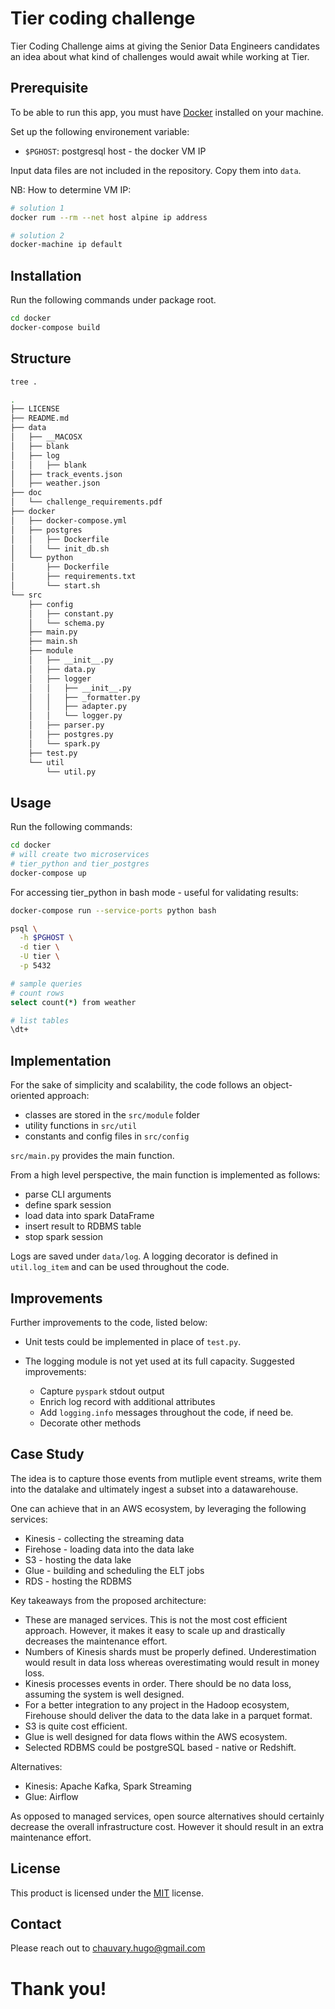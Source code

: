 # Tier coding challenge

Tier Coding Challenge aims at giving the Senior Data Engineers candidates an idea about what kind of challenges would await while working at Tier.

## Prerequisite

To be able to run this app, you must have [Docker](https://docs.docker.com/get-docker/) installed on your machine.

Set up the following environement variable:
- `$PGHOST`: postgresql host - the docker VM IP

Input data files are not included in the repository. Copy them into `data`.

NB: How to determine VM IP:
```bash
# solution 1
docker rum --rm --net host alpine ip address

# solution 2
docker-machine ip default
```


## Installation

Run the following commands under package root.

```bash
cd docker
docker-compose build
```

## Structure

```bash
tree .

.
├── LICENSE
├── README.md
├── data
│   ├── __MACOSX
│   ├── blank
│   ├── log
│   │   ├── blank
│   ├── track_events.json
│   ├── weather.json
├── doc
│   └── challenge_requirements.pdf
├── docker
│   ├── docker-compose.yml
│   ├── postgres
│   │   ├── Dockerfile
│   │   └── init_db.sh
│   └── python
│       ├── Dockerfile
│       ├── requirements.txt
│       └── start.sh
└── src
    ├── config
    │   ├── constant.py
    │   └── schema.py
    ├── main.py
    ├── main.sh
    ├── module
    │   ├── __init__.py
    │   ├── data.py
    │   ├── logger
    │   │   ├── __init__.py
    │   │   ├── _formatter.py
    │   │   ├── adapter.py
    │   │   └── logger.py
    │   ├── parser.py
    │   ├── postgres.py
    │   └── spark.py
    ├── test.py
    └── util
        └── util.py
```

## Usage

Run the following commands:

```bash
cd docker
# will create two microservices
# tier_python and tier_postgres 
docker-compose up
```

For accessing tier_python in bash mode - useful for validating results:

```bash
docker-compose run --service-ports python bash

psql \
  -h $PGHOST \
  -d tier \
  -U tier \
  -p 5432

# sample queries
# count rows
select count(*) from weather

# list tables
\dt+
```

## Implementation

For the sake of simplicity and scalability, the code follows an object-oriented approach:
- classes are stored in the `src/module` folder
- utility functions in `src/util`
- constants and config files in `src/config`

`src/main.py` provides the main function.

From a high level perspective, the main function is implemented as follows:
  - parse CLI arguments
  - define spark session
  - load data into spark DataFrame
  - insert result to RDBMS table
  - stop spark session

Logs are saved under `data/log`. A logging decorator is defined in `util.log_item` and can be used throughout the code.


## Improvements

Further improvements to the code, listed below:

- Unit tests could be implemented in place of `test.py`.

- The logging module is not yet used at its full capacity. Suggested improvements:
  - Capture `pyspark` stdout output
  - Enrich log record with additional attributes
  - Add `logging.info` messages throughout the code, if need be.
  - Decorate other methods

## Case Study

The idea is to capture those events from mutliple event streams, write them into the datalake and ultimately ingest a subset into a datawarehouse.

One can achieve that in an AWS ecosystem, by leveraging the following services:
- Kinesis - collecting the streaming data
- Firehose - loading data into the data lake
- S3 - hosting the data lake
- Glue - building and scheduling the ELT jobs
- RDS - hosting the RDBMS

Key takeaways from the proposed architecture:
- These are managed services. This is not the most cost efficient approach. However, it makes it easy to scale up and drastically decreases the maintenance effort.
- Numbers of Kinesis shards must be properly defined. Underestimation would result in data loss whereas overestimating would result in money loss.
- Kinesis processes events in order. There should be no data loss, assuming the system is well designed.
- For a better integration to any project in the Hadoop ecosystem, Firehouse should deliver the data to the data lake in a parquet format.
- S3 is quite cost efficient.
- Glue is well designed for data flows within the AWS ecosystem.
- Selected RDBMS could be postgreSQL based - native or Redshift.

Alternatives:
- Kinesis: Apache Kafka, Spark Streaming
- Glue: Airflow

As opposed to managed services, open source alternatives should certainly decrease the overall infrastructure cost. However it should result in an extra maintenance effort.

## License
This product is licensed under the [MIT](https://choosealicense.com/licenses/mit/) license.

## Contact

Please reach out to chauvary.hugo@gmail.com

# Thank you!
